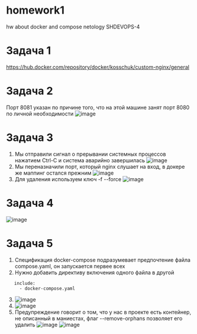 # homework1
hw about docker and compose netology SHDEVOPS-4

# Задача 1
https://hub.docker.com/repository/docker/kosschuk/custom-nginx/general

# Задача 2
Порт 8081 указан по причине того, что на этой машине занят порт 8080 по личной необходимости
![image](https://github.com/Shchu4ka/homework1/assets/29621873/bd7e7115-1ad3-40f7-869d-8f00fe2aa572)

# Задача 3
1) Мы отправили сигнал о прерывании системных процессов нажатием Ctrl-C и система аварийно завершилась
   ![image](https://github.com/Shchu4ka/homework1/assets/29621873/38364fab-34ad-4069-a8ee-84377fdde100)
2) Мы переназначили порт, который nginx слушает на вход, в докере же маппинг остался прежним
   ![image](https://github.com/Shchu4ka/homework1/assets/29621873/088f31b6-d5cb-49e5-b4c3-231f13552071)
3) Для удаления используем ключ -f --force
   ![image](https://github.com/Shchu4ka/homework1/assets/29621873/58e2ad93-a589-40f5-bf61-5575d7891f89)

# Задача 4
![image](https://github.com/Shchu4ka/homework1/assets/29621873/43313080-4820-467c-ad26-76807397b103)

# Задача 5
1) Спецификация docker-compose подразумевает предпочтение файла compose.yaml, он запускается первее всех
2) Нужно добавить директиву включения одного файла в другой
```
   include:
     - docker-compose.yaml
```
3) ![image](https://github.com/Shchu4ka/homework1/assets/29621873/df7ea47e-581c-4341-b50f-86e8fe9bbc61)
6) ![image](https://github.com/Shchu4ka/homework1/assets/29621873/2c40eeb7-e400-40a8-be0c-0681b5742d0e)
7) Предупреждение говорит о том, что у нас в проекте есть контейнер, не описанный в маниестах, флаг --remove-orphans позволяет его удалить
![image](https://github.com/Shchu4ka/homework1/assets/29621873/67b7b537-96ad-4209-ba17-ed6ae147dcb7)
![image](https://github.com/Shchu4ka/homework1/assets/29621873/904f8c24-3c11-4455-b878-0db909bd20d5)

